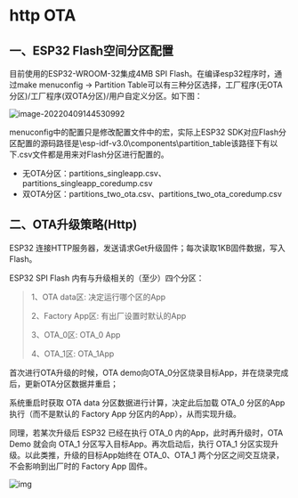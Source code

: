 # http OTA

## 一、ESP32 Flash空间分区配置

目前使用的ESP32-WROOM-32集成4MB SPI Flash。在编译esp32程序时，通过make menuconfig -> Partition Table可以有三种分区选择，工厂程序(无OTA分区)/工厂程序(双OTA分区)/用户自定义分区。如下图：

 ![image-20220409144530992](https://pic-1304959529.cos.ap-guangzhou.myqcloud.com/DB/image-20220409144530992.png)

menuconfig中的配置只是修改配置文件中的宏，实际上ESP32 SDK对应Flash分区配置的源码路径是\esp-idf-v3.0\components\partition_table该路径下有以下.csv文件都是用来对Flash分区进行配置的。

- 无OTA分区：partitions_singleapp.csv、partitions_singleapp_coredump.csv
- 双OTA分区：partitions_two_ota.csv、partitions_two_ota_coredump.csv

## 二、OTA升级策略(Http)

ESP32 连接HTTP服务器，发送请求Get升级固件；每次读取1KB固件数据，写入Flash。

ESP32 SPI Flash 内有与升级相关的（至少）四个分区：

> 1、OTA data区: 决定运行哪个区的App
>
> 2、Factory App区: 有出厂设置时默认的App
>
> 3、OTA_0区: OTA_0 App
>
> 4、OTA_1区: OTA_1App

首次进行OTA升级的时候，OTA demo向OTA_0分区烧录目标App，并在烧录完成后，更新OTA分区数据并重启；

系统重启时获取 OTA data 分区数据进行计算，决定此后加载 OTA_0 分区的App执行（而不是默认的 Factory App 分区内的App），从而实现升级。

同理，若某次升级后 ESP32 已经在执行 OTA_0 内的App，此时再升级时，OTA Demo 就会向 OTA_1 分区写入目标App。再次启动后，执行 OTA_1 分区实现升级。以此类推，升级的目标App始终在 OTA_0、OTA_1 两个分区之间交互烧录，不会影响到出厂时的 Factory App 固件。

 ![img](https://pic-1304959529.cos.ap-guangzhou.myqcloud.com/DB/6793005-68b34f943cf297fa.png)



